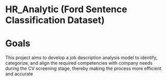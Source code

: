 # HR_Analytic (Ford Sentence Classification Dataset)

# Goals
This project aims to develop a job description analysis model to identify, categorize, and align the required competencies with company needs during the CV screening stage, thereby making the process more efficient and accurate
